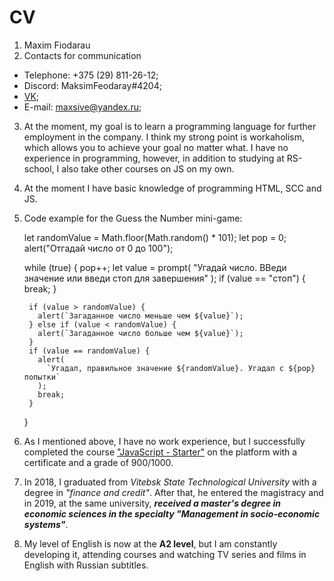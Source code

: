 # CV

1. Maxim Fiodarau
2. Contacts for communication

- Telephone: +375 (29) 811-26-12;
- Discord: MaksimFeodaray#4204;
- [VK](https://vk.com/maxsive);
- E-mail: maxsive@yandex.ru;

3. At the moment, my goal is to learn a programming language for further employment in the company. I think my strong point is workaholism, which allows you to achieve your goal no matter what. I have no experience in programming, however, in addition to studying at RS-school, I also take other courses on JS on my own.
4. At the moment I have basic knowledge of programming HTML, SCC and JS.
5. Code example for the Guess the Number mini-game:

      let randomValue = Math.floor(Math.random() * 101);
      let pop = 0;
      alert("Отгадай число от 0 до 100");

      while (true) {
        pop++;
        let value = prompt(
          "Угадай число. ВВеди значение или введи стоп для завершения"
        );
        if (value == "стоп") {
          break;
        }

        if (value > randomValue) {
          alert(`Загаданное число меньше чем ${value}`);
        } else if (value < randomValue) {
          alert(`Загаданное число больше чем ${value}`);
        }
        if (value == randomValue) {
          alert(
            `Угадал, правильное значение ${randomValue}. Угадал с ${pop} попытки`
          );
          break;
        }
      } 



6. As I mentioned above, I have no work experience, but I successfully completed the course ["JavaScript - Starter"](https://itvdn.com/ru/video/javascript-starter) on the platform with a certificate and a grade of 900/1000.
7. In 2018, I graduated from _Vitebsk State Technological University_ with a degree in _"finance and credit"_.
   After that, he entered the magistracy and in 2019, at the same university, **_received a master's degree in economic sciences in the specialty "Management in socio-economic systems"_**.
8. My level of English is now at the **A2 level**, but I am constantly developing it, attending courses and watching TV series and films in English with Russian subtitles.
